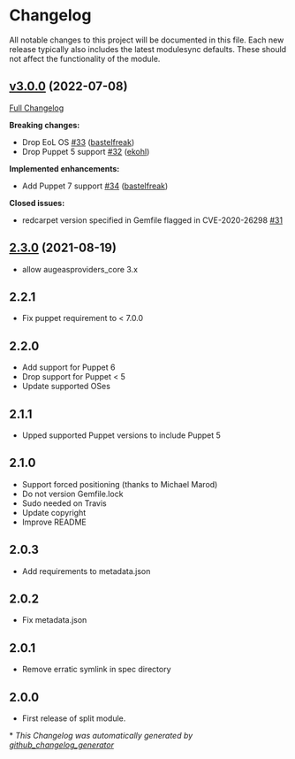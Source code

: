 # Changelog

All notable changes to this project will be documented in this file.
Each new release typically also includes the latest modulesync defaults.
These should not affect the functionality of the module.

## [v3.0.0](https://github.com/voxpupuli/puppet-augeasproviders_pam/tree/v3.0.0) (2022-07-08)

[Full Changelog](https://github.com/voxpupuli/puppet-augeasproviders_pam/compare/2.3.0...v3.0.0)

**Breaking changes:**

- Drop EoL OS [\#33](https://github.com/voxpupuli/puppet-augeasproviders_pam/pull/33) ([bastelfreak](https://github.com/bastelfreak))
- Drop Puppet 5 support [\#32](https://github.com/voxpupuli/puppet-augeasproviders_pam/pull/32) ([ekohl](https://github.com/ekohl))

**Implemented enhancements:**

- Add Puppet 7 support [\#34](https://github.com/voxpupuli/puppet-augeasproviders_pam/pull/34) ([bastelfreak](https://github.com/bastelfreak))

**Closed issues:**

- redcarpet version specified in Gemfile flagged in CVE-2020-26298 [\#31](https://github.com/voxpupuli/puppet-augeasproviders_pam/issues/31)

## [2.3.0](https://github.com/voxpupuli/puppet-augeasproviders_pam/tree/2.3.0) (2021-08-19)

- allow augeasproviders_core 3.x

## 2.2.1

- Fix puppet requirement to < 7.0.0

## 2.2.0

- Add support for Puppet 6
- Drop support for Puppet < 5
- Update supported OSes

## 2.1.1

- Upped supported Puppet versions to include Puppet 5

## 2.1.0

- Support forced positioning (thanks to Michael Marod)
- Do not version Gemfile.lock
- Sudo needed on Travis
- Update copyright
- Improve README

## 2.0.3

- Add requirements to metadata.json

## 2.0.2

- Fix metadata.json

## 2.0.1

- Remove erratic symlink in spec directory

## 2.0.0

- First release of split module.


\* *This Changelog was automatically generated by [github_changelog_generator](https://github.com/github-changelog-generator/github-changelog-generator)*
